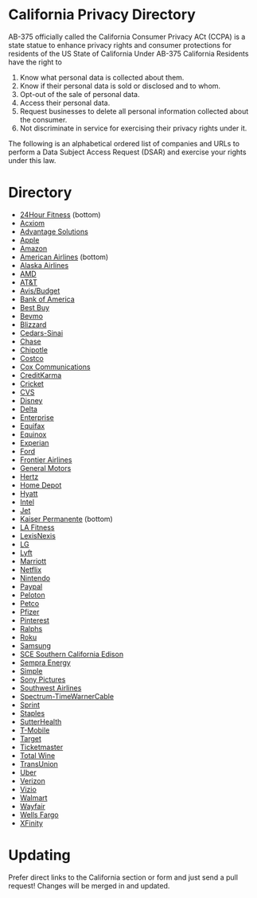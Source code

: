 # California Privacy Directory
AB-375 officially called the California Consumer Privacy ACt (CCPA) is a state statue to enhance privacy rights and consumer protections for residents of the US State of California
Under AB-375 California Residents have the right to

1. Know what personal data is collected about them.
2. Know if their personal data is sold or disclosed and to whom.
3. Opt-out of the sale of personal data.
4. Access their personal data.
5. Request businesses to delete all personal information collected about the consumer.
6. Not discriminate in service for exercising their privacy rights under it.

The following is an alphabetical ordered list of companies and URLs to perform a Data Subject Access Request (DSAR) and exercise your rights under this law. 

# Directory
* [24Hour Fitness](https://www.24hourfitness.com/membership/inclub_privacy_policy.html) (bottom)
* [Acxiom](https://isapps.acxiom.com/optout/optout.aspx)
* [Advantage Solutions](https://privacyportal-cdn.onetrust.com/dsarwebform/d6cba5fa-4e44-47b7-8e91-8f217ac30350/c81e9b88-7ed7-41cf-b6bc-7d2c781f93b9.html)
* [Apple](https://www.apple.com/legal/privacy/california/)
* [Amazon](https://www.amazon.com/gp/help/customer/display.html?nodeId=GC5HB5DVMU5Y8CJ2)
* [American Airlines](https://www.aa.com/i18n/customer-service/support/privacy-policy.jsp) (bottom)
* [Alaska Airlines](https://privacyportal-cdn.onetrust.com/dsarwebform/7a066a1e-5ec0-4f03-ba72-9ee06ba6e1d3/2d92e0a3-b352-421c-9481-1ea9f187fc27.html)
* [AMD](https://www.amd.com/en/corporate/privacy#faq-Your-California-Privacy-Notice-and-Rights)
* [AT&T](https://www.att.com/cmp/ccpa/dnsatt)
* [Avis/Budget](https://privacyportal-cdn.onetrust.com/dsarwebform/3049dc52-d1d0-4f29-98a6-716dc298f06f/db26e683-0e64-4e8a-93fa-943ab693d0f2.html)
* [Bank of America](https://www.bankofamerica.com/security-center/consumer-privacy-notice/)
* [Best Buy](https://www.bestbuy.com/site/privacy-policy/california-privacy-rights/pcmcat204400050063.c)
* [Bevmo](https://www.bevmo.com/privacy-policy/ccpa-submission)
* [Blizzard](https://www.blizzard.com/en-us/legal/a97631bf-2b21-4755-a740-5934bd5cb632/do-not-sell-my-personal-information)
* [Cedars-Sinai](https://www.cedars-sinai.org/privacy-policy.html)
* [Chase](https://www.chase.com/digital/resources/privacy-security/privacy/ca-consumer-privacy-act/ccpa-request)
* [Chipotle](https://www.chipotle.com/donotsell)
* [Costco](https://www.costco.com/DNSMIView)
* [Cox Communications](https://www.cox.com/aboutus/policies/ccpa.html)
* [CreditKarma](https://www.creditkarma.com/about/privacy-ca-20200101)
* [Cricket](https://www.cricketwireless.com/privacy)
* [CVS](https://www.cvs.com/extracare/ccpa)
* [Disney](https://privacy.thewaltdisneycompany.com/en/dnsmi/)
* [Delta](https://www.delta.com/us/en/legal/privacy-and-security)
* [Enterprise](https://enterpriseprivacy.ethicspointvp.com/custom/enterpriseprivacy/forms/privacy/form_data.asp?lang=en)
* [Equifax](https://myprivacy.equifax.com/personal-info)
* [Equinox](https://www.equinox.com/privacyrequest)
* [Experian](https://www.experian.com/privacy/ccpa-privacy-policy.html)
* [Ford](http://www.ford.com/help/privacy/ccpa)
* [Frontier Airlines](https://privacyportal-cdn.onetrust.com/dsarwebform/d05efb49-8659-41c8-a149-06569bb9429f/b1553c03-92ee-47cc-a026-4b191092dcf2.html)
* [General Motors](https://www.gm.com/consumer-privacy.html)
* [Hertz](https://pub.emails.hertz.com/californiaprivacyrights)
* [Home Depot](https://www.homedepot.com/c/Exercise_My_Privacy_Rights)
* [Hyatt](https://privacyportal-cdn.onetrust.com/dsarwebform/9c6a75e1-7924-4576-b3ba-d5ec88c9ad5e/99cb394e-9038-4c9a-81e4-285f5688f5e8.html)
* [Intel](https://www.intel.com/content/www/us/en/privacy/privacy-ccpa-california.html)
* [Jet](https://jet.com/privacy-notice)
* [Kaiser Permanente](https://healthy.kaiserpermanente.org/privacy) (bottom)
* [LA Fitness](https://privacyrights.fitnessintl.com/)
* [LexisNexis](https://risk.lexisnexis.com/ccpa)
* [LG](https://www.lg.com/us/privacy)
* [Lyft](https://www.lyft.com/privacy)
* [Marriott](https://privacyportal-cdn.onetrust.com/dsarwebform/0894cd2c-85ba-4d0b-8ec1-e18f3735e0e0/6a56958d-33d0-40a7-82d4-9859be6f1f82.html)
* [Netflix](https://help.netflix.com/legal/privacy#ccpa)
* [Nintendo](https://www.nintendo.com/privacy-request/)
* [Paypal](https://www.paypal.com/us/smarthelp/contact-us?email=privacy)
* [Peloton](https://www.onepeloton.com/california-privacy-notice)
* [Petco](https://dsar.oncentrl.com/petco_rightsrequest.html)
* [Pfizer](http://www.pfizer.com/individualrights)
* [Pinterest](https://policy.pinterest.com/en/privacy-policy)
* [Ralphs](https://www.ralphs.com/i/privacy-policy/rights-and-choices)
* [Roku](https://privacy.roku.com/ccpa)
* [Samsung](https://www.samsung.com/us/privacy/ccpa/)
* [SCE Southern California Edison](https://www.sce.com/california-consumer-privacy-act-information-request)
* [Sempra Energy](https://www.sempra.com/privacy#tab-2262)
* [Simple](https://www.simple.com/policies/simple-privacy-policy)
* [Sony Pictures](https://secure.sonypictures.com/corp/contactus.html)
* [Southwest Airlines](https://t.iluv.southwest.com/webApp/swaAPP_DataPrivacy_CustomerContact)
* [Spectrum-TimeWarnerCable](https://www.spectrum.com/policies/your-privacy-rights-opt-out)
* [Sprint](https://www.sprint.com/en/ccpaportal/california-consumer-privacy-act.html)
* [Staples](https://submit-irm.trustarc.com/services/validation/2394f394-3df4-4051-bfa1-50c2cfa45f02)
* [SutterHealth](https://www.sutterhealth.org/privacy/privacy-request)
* [T-Mobile](https://www.t-mobile.com/privacy-center/take-control-of-your-data)
* [Target](https://www.target.com/do-not-sell-ca)
* [Ticketmaster](https://app.onetrust.com/app/#/webform/a912475c-660e-40a7-b320-844ea439062a)
* [Total Wine](https://privacyportal-cdn.onetrust.com/dsarwebform/e8e8c9e2-21a8-4ddb-9a65-ea588ce288e7/d9869c13-df6f-4e17-bd93-828f47dc9e79.html)
* [TransUnion](https://www.transunion.com/consumer-privacy)
* [Uber](https://privacy.uber.com/privacy/california)
* [Verizon](https://www.verizonwireless.com/support/ccpa-faqs/)
* [Vizio](https://www.vizio.com/en/terms/privacy-policy)
* [Walmart](https://corporate.walmart.com/privacy-security/california-privacy-rights)
* [Wayfair](https://www.wayfair.com/customerservice/general_info.php)
* [Wells Fargo](https://www.wellsfargo.com/privacy-security/privacy/california-consumer-privacy-notice/)
* [XFinity](https://pc2.mypreferences.com/Comcast/Opt-Out/AffiliateSharing)

# Updating
Prefer direct links to the California section or form and just send a pull request!
Changes will be merged in and updated.
